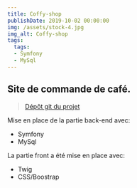 ```yaml
---
title: Coffy-shop
publishDate: 2019-10-02 00:00:00
img: /assets/stock-4.jpg
img_alt: Coffy-shop
tags:
  tags:
  - Symfony
  - MySql
---
```


## Site de commande de café.

> <a href="https://github.com/Youssefh71/coffy-shop">Dépôt git du projet</a>

Mise en place de la partie back-end avec:
   + Symfony
   + MySql
  

La partie front a été mise en place avec:
   + Twig
   + CSS/Boostrap
  